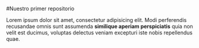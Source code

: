 #Nuestro primer repositorio

<p>Lorem ipsum dolor sit amet, consectetur adipisicing elit. Modi perferendis recusandae omnis sunt assumenda <strong>similique aperiam perspiciatis</strong> quia non velit est ducimus, voluptas delectus veniam excepturi iste nobis repellendus quae.</p>